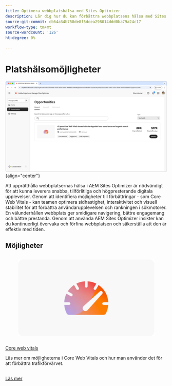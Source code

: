 ```yaml
---
title: Optimera webbplatshälsa med Sites Optimizer
description: Lär dig hur du kan förbättra webbplatsens hälsa med Sites Optimizer.
source-git-commit: cb64a34b758de8f5dcea298014ddd0ba79a24c17
workflow-type: tm+mt
source-wordcount: '126'
ht-degree: 0%

---
```



# Platshälsomöjligheter

![Webbplatshälsomöjligheter](./assets/site-health/hero.png){align="center"}

Att upprätthålla webbplatsernas hälsa i AEM Sites Optimizer är nödvändigt för att kunna leverera snabba, tillförlitliga och högpresterande digitala upplevelser. Genom att identifiera möjligheter till förbättringar - som Core Web Vitals - kan teamen optimera sidhastighet, interaktivitet och visuell stabilitet för att förbättra användarupplevelsen och rankningen i sökmotorer. En välunderhållen webbplats ger smidigare navigering, bättre engagemang och bättre prestanda. Genom att använda AEM Sites Optimizer insikter kan du kontinuerligt övervaka och förfina webbplatsen och säkerställa att den är effektiv med tiden.

## Möjligheter

<!-- CARDS

* ../documentation/opportunities/core-web-vitals.md
  {title=Core web vitals}
  {image=../assets/common/card-performance.png}

-->
<!-- START CARDS HTML - DO NOT MODIFY BY HAND -->
<div class="columns">
    <div class="column is-half-tablet is-half-desktop is-one-third-widescreen" aria-label="Core web vitals">
        <div class="card" style="height: 100%; display: flex; flex-direction: column; height: 100%;">
            <div class="card-image">
                <figure class="image x-is-16by9">
                    <a href="../documentation/opportunities/core-web-vitals.md" title="Core web vitals" target="_blank" rel="referrer">
                        <img class="is-bordered-r-small" src="../assets/common/card-performance.png" alt="Core web vitals"
                             style="width: 100%; aspect-ratio: 16 / 9; object-fit: cover; overflow: hidden; display: block; margin: auto;">
                    </a>
                </figure>
            </div>
            <div class="card-content is-padded-small" style="display: flex; flex-direction: column; flex-grow: 1; justify-content: space-between;">
                <div class="top-card-content">
                    <p class="headline is-size-6 has-text-weight-bold">
                        <a href="../documentation/opportunities/core-web-vitals.md" target="_blank" rel="referrer" title="Core web vitals">Core web vitals</a>
                    </p>
                    <p class="is-size-6">Läs mer om möjligheterna i Core Web Vitals och hur man använder det för att förbättra trafikförvärvet.</p>
                </div>
                <a href="../documentation/opportunities/core-web-vitals.md" target="_blank" rel="referrer" class="spectrum-Button spectrum-Button--outline spectrum-Button--primary spectrum-Button--sizeM" style="align-self: flex-start; margin-top: 1rem;">
                    <span class="spectrum-Button-label has-no-wrap has-text-weight-bold">Läs mer</span>
                </a>
            </div>
        </div>
    </div>
</div>
<!-- END CARDS HTML - DO NOT MODIFY BY HAND -->

